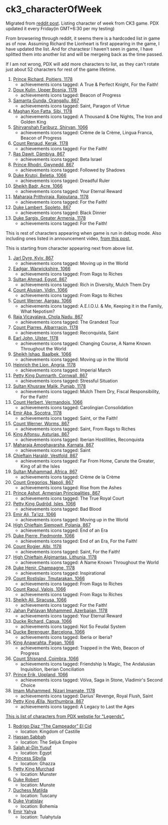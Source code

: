 # ck3_characterOfWeek
Migrated from [reddit post](https://www.reddit.com/r/CrusaderKings/comments/1g8hto1/asking_for_list_of_character_of_week_in_ck3/).
Listing character of week from CK3 game. PDX updated it every Friday(in GMT+6:30 per my testing)

From browsering through reddit, it seems there is a hardcoded list in game as of now. Assuming Richard the Lionheart is first appearing in the game, I have updated the list.
And for charactesr I haven't seen in game, I have splitted them into another list and will be mergeing back as the time passed.

If I am not wrong, PDX will add more characters to list, as they can't rotate just about 52 characters for rest of the game lifetime.

1. [Prince Richard, Poitiers, 1178](info/portraits/1_Richard.png)
   * achievements icons tagged: A True & Perfect Knight, For the Faith!
2. [Doux Kulin, Upper Bosnia, 1178](info/portraits/2_Kulin.png)
   * achievements icons tagged: Beacon of Progress
3. [Samanta Gunda, Orangallu, 867](info/portraits/3_Gunda.png)
   * achievements icons tagged: Saint, Paragon of Virtue
4. [Maghan Kon Fatta, Sibi, 1178](info/portraits/4_Fatta.png)
   * achievements icons tagged: A Thousand & One Nights, The Iron and Golden King
5. [Shirvanshah Fariburz, Shirvan, 1066](info/portraits/5_Fariburz.png)
   * achievements icons tagged: Crème de la Crème, Lingua Franca, Beacon of Progress
6. [Count Renaud, Kerak, 1178](info/portraits/6_Renaud.png)
   * achievements icons tagged: For the Faith!
7. [Ras Dawit, Dämbiya, 867](info/portraits/7_Dawit.png)
   * achievements icons tagged: Beta Israel
8. [Prince Rhodri, Gwynedd, 867](info/portraits/8_Rhodri.png)
   * achievements icons tagged: Followed by Shadows
9. [Duke Krutoj, Beletia, 1066](info/portraits/9_Krutoj.png)
   * achievements icons tagged: Dreadful Ruler
10. [Sheikh Badr, Acre, 1066](info/portraits/10_Badr.png)
    * achievements icons tagged: Your Eternal Reward
11. [Maharaja Prithviraja, Rajputana, 1178](info/portraits/11_Prithviraja.png)
    * achievements icons tagged: For the Faith!
12. [Duke Lambert, Spoleto, 867](info/portraits/NA_Lambert.png)
    * achievements icons tagged: Black Dinner
13. [Duke Sargis, Greater Armenia, 1178](info/portraits/NA_Sargis.png)
    * achievements icons tagged: For the Faith!

This is rest of characters appearing when game is run in debug mode. Also including ones listed in announcement video, [from this post,](https://www.reddit.com/r/CrusaderKings/comments/1fk4b76/character_of_the_week_coming_with_free_update/)

This is starting from character appearing next from above list.

1. [Jarl Dyre, Kyiv, 867](info/portraits/NA_Dyre.png)
   * achievements icons tagged: Moving up in the World
1. [Eadgar, Warwickshire, 1066](info/portraits/NA_Eadgar.png)
   * achievements icons tagged: From Rags to Riches
1. [Sultan Ahmad, Egypt, 867](info/portraits/NA_Ahmad.png)
   * achievements icons tagged: Rich in Diversity, Mulch Them Dry
1. [Count Alusian, Vidin, 1066](info/portraits/NA_Alusian.png)
   * achievements icons tagged: From Rags to Riches
1. [Count Werner, Aargau, 1066](info/portraits/NA_Werner_aargau.png)
   * achievements icons tagged: A.E.I.O.U. & Me, Keeping it in the Family, What Nepotism?
1. [Raja Vicayalaya, Chola Nadu, 867](info/portraits/NA_Vicayalaya.png)
   * achievements icons tagged: The Grandest Tour
1. [Count Piarres, Albarrracin, 1178](info/portraits/NA_Piarres.png)
   * achievements icons tagged: Reconquista, Saint
1. [Earl John, Ulster, 1178](info/portraits/NA_John.png)
   * achievements icons tagged: Changing Course, A Name Known Throughout the World
1. [Sheikh Ishaq, Baalbek, 1066](info/portraits/NA_Ishaq.png)
   * achievements icons tagged: Moving up in the World
1. [Heinrich the Lion, Angria, 1178](info/portraits/NA_Heinrich.png)
   * achievements icons tagged: Imperial March
1. [Petty King Dumnarth, Cornwall, 867](info/portraits/NA_Dumnarth.png)
   * achievements icons tagged: Stressful Situation
1. [Sultan Khusraw Malik, Punjab, 1178](info/portraits/NA_Khusraw.png)
   * achievements icons tagged: Mulch Them Dry, Fiscal Responsibility, For the Faith!
1. [Count Herbert, Vermandois, 1066](info/portraits/NA_Herbert.png)
   * achievements icons tagged: Carolingian Consolidation
1. [Emir Aba, Socotra, 1178](info/portraits/NA_Aba.png)
   * achievements icons tagged: Saint, or the Faith!
1. [Count Werner, Worms, 867](info/portraits/NA_Werner_worms.png)
   * achievements icons tagged: Saint, From Rags to Riches
1. [King Alfonsu, Asturias, 867](info/portraits/NA_Alfonsu.png)
   * achievements icons tagged: Iberian Hostilities, Reconquista
1. [Maharaja Amoghavarsha, Karnata, 867](info/portraits/NA_Amoghavarsha.png)
   * achievements icons tagged: Saint
1. [Chieftain Haraldr, Vestfold, 867](info/portraits/NA_Haraldr.png)
   * achievements icons tagged: Far From Home, Canute the Greater, King of all the Isles
1. [Sultan Muhammad, Africa, 867](info/portraits/NA_Muhammad.png)
   * achievements icons tagged: Crème de la Crème
1. [Count Gregorios, Napoli, 867](info/portraits/NA_Gregorios.png)
   * achievements icons tagged: Rise from the Ashes
1. [Prince Ashot, Armenian Principalities, 867](info/portraits/NA_Ashot.png)
   * achievements icons tagged: The True Royal Court
1. [Petty King Gudröd, Isles, 1066](info/portraits/NA_Gudrod.png)
   * achievements icons tagged: Bad Blood
1. [Emir Ali, Ta'izz, 1066](info/portraits/NA_Ali_taizz.png)
   * achievements icons tagged: Moving up in the World
1. [High Chieftain Siemowit, Polania, 867](info/portraits/NA_Siemowit.png)
   * achievements icons tagged: End of an Era
1. [Duke Pierre, Piedmonte, 1066](info/portraits/NA_Pierre.png)
   * achievements icons tagged: End of an Era, For the Faith!
1. [Count Rogier, Albi, 1178](info/portraits/NA_Rogier.png)
   * achievements icons tagged: Saint, For the Faith!
1. [High Chieftain Algimantas, Lithunia, 1178](info/portraits/NA_Algimantas.png)
   * achievements icons tagged: A Name Known Throughout the World
1. [Duke Henir, Champagne, 1178](info/portraits/NA_Henir.png)
   * achievements icons tagged: Inspirational
1. [Count Rostislav, Tmutarakan, 1066](info/portraits/NA_Rostislav.png)
   * achievements icons tagged: From Rags to Riches
1. [Count Raoul, Valois, 1066](info/portraits/NA_Raoul.png)
   * achievements icons tagged: From Rags to Riches
1. [Sheikh Ali, Siracusa, 1066](info/portraits/NA_Ali_siracusa.png)
   * achievements icons tagged: For the Faith!
1. [Jahan Pahlavan Mohammed, Azerbaijan, 1178](info/portraits/NA_Pahlavan_Mohammed.png)
   * achievements icons tagged: Your Eternal Reward
1. [Ducke Richard, Capua, 1066](info/portraits/NA_Richard_capua.png)
   * achievements icons tagged: Not So Feudal System
1. [Ducke Berenguer, Barcelona, 1066](info/portraits/NA_Berenguer.png)
   * achievements icons tagged: Iberia or Iberia?
1. [King Anawrahta, Pagan, 1066](info/portraits/NA_Anawrahta.png)
   * achievements icons tagged: Trapped in the Web, Beacon of Progress
1. [Count Shisnand, Coimbra, 1066](info/portraits/NA_Shisnand.png)
   * achievements icons tagged: Friendship Is Magic, The Andalusian Inquisition, Iberian Conciliation
1. [Prince Erik, Uppland, 1066](info/portraits/NA_Erik.png)
   * achievements icons tagged: Völva, Saga in Stone, Vladimir's Second Choice
1. [Imam Muhammed, Nizari Imamate, 1178](info/portraits/NA_Muhammed_nizari.png)
   * achievements icons tagged: Darius' Revenge, Royal Flush, Saint
1. [Petty King Ælla, Northumbria, 867](info/portraits/NA_AElla.png)
   * achievements icons tagged: A Legacy to Last the Ages
   

[This is list of characters from PDX webstie for "Legends".](https://www.paradoxinteractive.com/games/crusader-kings-iii/legends-of-crusader-kings-iii/)

1. [Rodrigo Diaz “The Campeador” El Cid](https://www.paradoxinteractive.com/games/crusader-kings-iii/legends-of-crusader-kings-iii/rodrigo-diaz-the-campeador-el-cid)
   * location: Kingdom of Castille
1. [Hassan Sabbah](https://www.paradoxinteractive.com/games/crusader-kings-iii/legends-of-crusader-kings-iii/hassan-sabbah)
   * location: The Seljuk Empire
1. [Salah al-Din Yusuf](https://www.paradoxinteractive.com/games/crusader-kings-iii/legends-of-crusader-kings-iii/salah-al-din-yusuf)
   * location: Egypt
1. [Princess Sibylla](https://www.paradoxinteractive.com/games/crusader-kings-iii/legends-of-crusader-kings-iii/princess-sibylla)
   * location: Ghazza
1. [Petty King Murchad](https://www.paradoxinteractive.com/games/crusader-kings-iii/legends-of-crusader-kings-iii/petty-king-murchad)
   * location: Munster
1. [Duke Robert](https://www.paradoxinteractive.com/games/crusader-kings-iii/legends-of-crusader-kings-iii/duke-robert)
   * location: Munste
1. [Duchess Matilda](https://www.paradoxinteractive.com/games/crusader-kings-iii/legends-of-crusader-kings-iii/duchess-matilda)
   * location: Tuscany
1. [Duke Vratislav](https://www.paradoxinteractive.com/games/crusader-kings-iii/legends-of-crusader-kings-iii/duke-vratislav)
   * location: Bohemia
1. [Emir Yahya](https://www.paradoxinteractive.com/games/crusader-kings-iii/legends-of-crusader-kings-iii/emir-yahya)
   * location: Tulahytula 
